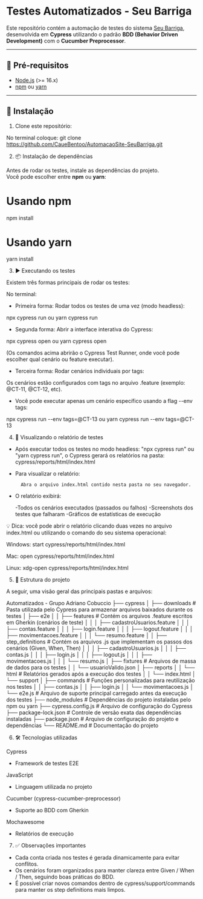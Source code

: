 # Testes Automatizados - Seu Barriga

Este repositório contém a automação de testes do sistema [Seu Barriga](http://seubarriga.wcaquino.me/), desenvolvida em **Cypress** utilizando o padrão **BDD (Behavior Driven Development)** com o **Cucumber Preprocessor**.

---

## 📌 Pré-requisitos

- [Node.js](https://nodejs.org/) (>= 16.x)
- [npm](https://www.npmjs.com/) ou [yarn](https://yarnpkg.com/)

---

## 🚀 Instalação

1. Clone este repositório:

No terminal coloque: git clone https://github.com/CaueBentoo/AutomacaoSite-SeuBarriga.git

2. 📦 Instalação de dependências

Antes de rodar os testes, instale as dependências do projeto.  
Você pode escolher entre **npm** ou **yarn**:

# Usando npm
npm install

# Usando yarn
yarn install

3. ▶️ Executando os testes

Existem três formas principais de rodar os testes:

No terminal:

- Primeira forma: Rodar todos os testes de uma vez (modo headless): 

npx cypress run 
 ou 
yarn cypress run


- Segunda forma: Abrir a interface interativa do Cypress: 

npx cypress open
 ou 
yarn cypress open 

(Os comandos acima abrirão o Cypress Test Runner, onde você pode escolher qual cenário ou feature executar).


- Terceira forma: Rodar cenários individuais por tags: 

Os cenários estão configurados com tags no arquivo .feature (exemplo: @CT-11, @CT-12, etc).

- Você pode executar apenas um cenário específico usando a flag --env tags:

npx cypress run --env tags=@CT-13
 ou
yarn cypress run --env tags=@CT-13


4. 📝 Visualizando o relatório de testes

- Após executar todos os testes no modo headless: "npx cypress run" ou "yarn cypress run", o Cypress gerará os relatórios na pasta: cypress/reports/html/index.html

- Para visualizar o relatório:

        Abra o arquivo index.html contido nesta pasta no seu navegador.

- O relatório exibirá:

    -Todos os cenários executados (passados ou falhos)
    -Screenshots dos testes que falharam
    -Gráficos de estatísticas de execução

💡 Dica: você pode abrir o relatório clicando duas vezes no arquivo index.html ou utilizando o comando do seu sistema operacional:

Windows: start cypress/reports/html/index.html

Mac: open cypress/reports/html/index.html

Linux: xdg-open cypress/reports/html/index.html


5. 📂 Estrutura do projeto

A seguir, uma visão geral das principais pastas e arquivos:

Automatizados - Grupo Adriano Cobuccio
├── cypress
│ ├── downloads # Pasta utilizada pelo Cypress para armazenar arquivos baixados durante os testes
│ ├── e2e
│ │ ├── features # Contém os arquivos .feature escritos em Gherkin (cenários de teste)
│ │ │ ├── cadastroUsuarios.feature
│ │ │ ├── contas.feature
│ │ │ ├── login.feature
│ │ │ ├── logout.feature
│ │ │ ├── movimentacoes.feature
│ │ │ └── resumo.feature
│ │ ├── step_definitions # Contém os arquivos .js que implementam os passos dos cenários (Given, When, Then)
│ │ │ ├── cadastroUsuarios.js
│ │ │ ├── contas.js
│ │ │ ├── login.js
│ │ │ ├── logout.js
│ │ │ ├── movimentacoes.js
│ │ │ └── resumo.js
│ ├── fixtures # Arquivos de massa de dados para os testes
│ │ └── usuarioValido.json
│ ├── reports
│ │ └── html # Relatórios gerados após a execução dos testes
│ │ └── index.html
│ └── support
│ ├── commands # Funções personalizadas para reutilização nos testes
│ │ ├── contas.js
│ │ ├── login.js
│ │ └── movimentacoes.js
│ └── e2e.js # Arquivo de suporte principal carregado antes da execução dos testes
├── node_modules # Dependências do projeto instaladas pelo npm ou yarn
├── cypress.config.js # Arquivo de configuração do Cypress
├── package-lock.json # Controle de versão exata das dependências instaladas
├── package.json # Arquivo de configuração do projeto e dependências
└── README.md # Documentação do projeto


6. 🛠️ Tecnologias utilizadas

Cypress
 - Framework de testes E2E

JavaScript
 - Linguagem utilizada no projeto 

Cucumber (cypress-cucumber-preprocessor)
 - Suporte ao BDD com Gherkin

Mochawesome
 - Relatórios de execução


7. ✅ Observações importantes

- Cada conta criada nos testes é gerada dinamicamente para evitar conflitos.
- Os cenários foram organizados para manter clareza entre Given / When / Then, seguindo boas práticas do BDD.
- É possível criar novos comandos dentro de cypress/support/commands para manter os step definitions mais limpos.

